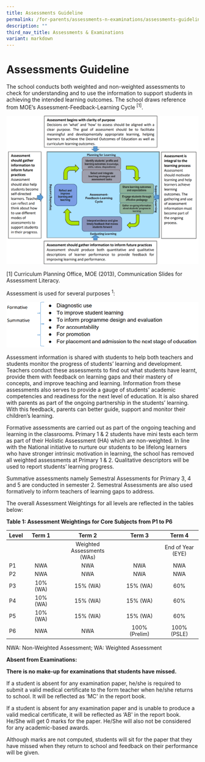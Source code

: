 ```yaml
---
title: Assessments Guideline
permalink: /for-parents/assessments-n-examinations/assessments-guidelines/
description: ""
third_nav_title: Assessments & Examinations
variant: markdown
---
```

# Assessments Guideline

The school conducts both weighted and non-weighted assessments to check for understanding and to use the information to support students in achieving the intended learning outcomes. The school draws reference from MOE’s Assessment-Feedback-Learning Cycle&nbsp;<sup>[1]</sup>.

![](/images/Assessments%20&amp;%20Examinations/MOEs%20Assessment-Feedback-Learning%20Cycle_1.png)

\[1\] Curriculum Planning Office, MOE (2013), Communication Slides for Assessment Literacy.

Assessment is used for several purposes&nbsp;<sup>1</sup>:

![](/images/Assessments%20&amp;%20Examinations/MOEs%20Assessment-Feedback-Learning%20Cycle_2.png)

Assessment information is shared with students to help both teachers and students monitor the progress of students’ learning and development. Teachers conduct these assessments to find out what students have learnt, provide them with feedback on learning gaps and their mastery of concepts, and improve teaching and learning. Information from these assessments also serves to provide a gauge of students' academic competencies and readiness for the next level of education. It is also shared with parents as part of the ongoing partnership in the students’ learning. With this feedback, parents can better guide, support and monitor their children’s learning.

Formative assessments are carried out as part of the ongoing teaching and learning in the classrooms. Primary 1 &amp; 2 students have mini tests each term as part of their Holistic Assessment (HA) which are non-weighted. In line with the National initiative to nurture our students to be lifelong learners who have stronger intrinsic motivation in learning, the school has removed all weighted assessments at Primary 1 &amp; 2. Qualitative descriptors will be used to report students’ learning progress.

Summative assessments namely Semestral Assessments for Primary 3, 4 and 5 are conducted in semester 2. Semestral Assessments are also used formatively to inform teachers of learning gaps to address.

  

The overall Assessment Weightings for all levels are reflected in the tables below:

**Table 1: Assessment Weightings for Core Subjects from P1 to P6**

| Level |  Term 1  |          Term 2         |  Term 3  |        Term 4        |
|-------|:--------:|:-----------------------:|:--------:|:--------------------:|
|       |          | Weighted Assessments<br>(WAs) |          | End of Year<br>(EYE) |
| P1    |    NWA   |           NWA           |    NWA   |          NWA         |
| P2    |    NWA   |           NWA           |    NWA   |          NWA         |
| P3    | 10% (WA) |         15% (WA)        | 15% (WA) |          60%         |
| P4    | 10% (WA) |         15% (WA)        | 15% (WA) |          60%         |
| P5    | 10% (WA) |         15% (WA)        | 15% (WA) |          60%         |
| P6   |    NWA   |         NWA        | 100% (Prelim) |          100% (PSLE)         |

NWA: Non-Weighted Assessment; WA: Weighted Assessment


**Absent from Examinations:**

**There is no make-up for examinations that students have missed.**

If a student is absent for any examination paper, he/she is required to submit a valid medical certificate to the form teacher when he/she returns to school. It will be reflected as ‘MC' in the report book.

If a student is absent for any examination paper and is unable to produce a valid medical certificate, it will be reflected as ‘AB' in the report book. He/She will get 0 marks for the paper. He/She will also not be considered for any academic-based awards.

Although marks are not computed, students will sit for the paper that they have missed when they return to school and feedback on their performance will be given.